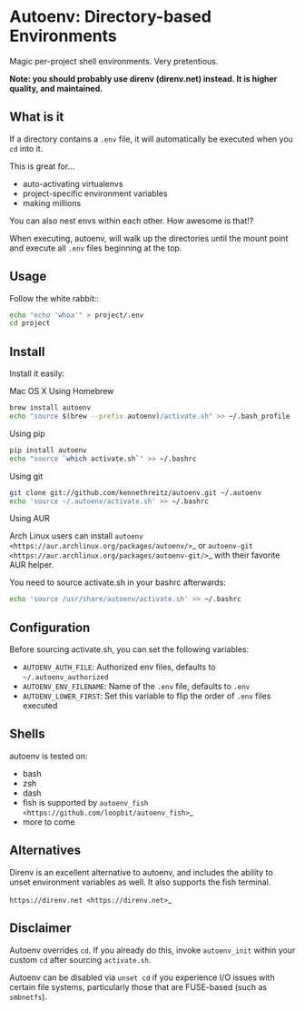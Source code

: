 # Autoenv: Directory-based Environments

Magic per-project shell environments. Very pretentious.

**Note: you should probably use direnv (direnv.net) instead. It is higher quality, and maintained.**

## What is it

If a directory contains a ``.env`` file, it will automatically be executed
when you ``cd`` into it.

This is great for...

- auto-activating virtualenvs
- project-specific environment variables
- making millions

You can also nest envs within each other. How awesome is that!?

When executing, autoenv, will walk up the directories until the mount point and execute all ``.env`` files beginning at the top.

## Usage

Follow the white rabbit::

```bash
echo "echo 'whoa'" > project/.env
cd project
```

## Install

Install it easily:

Mac OS X Using Homebrew

```bash
brew install autoenv
echo "source $(brew --prefix autoenv)/activate.sh" >> ~/.bash_profile
```

Using pip

```bash
pip install autoenv
echo "source `which activate.sh`" >> ~/.bashrc
```

Using git

```bash
git clone git://github.com/kennethreitz/autoenv.git ~/.autoenv
echo 'source ~/.autoenv/activate.sh' >> ~/.bashrc
```

Using AUR

Arch Linux users can install `autoenv <https://aur.archlinux.org/packages/autoenv/>`_ or `autoenv-git <https://aur.archlinux.org/packages/autoenv-git/>`_ with their favorite AUR helper.

You need to source activate.sh in your bashrc afterwards:

```bash
echo 'source /usr/share/autoenv/activate.sh' >> ~/.bashrc
```

## Configuration

Before sourcing activate.sh, you can set the following variables:

- ``AUTOENV_AUTH_FILE``: Authorized env files, defaults to ``~/.autoenv_authorized``
- ``AUTOENV_ENV_FILENAME``: Name of the ``.env`` file, defaults to ``.env``
- ``AUTOENV_LOWER_FIRST``: Set this variable to flip the order of ``.env`` files executed

## Shells

autoenv is tested on:

- bash
- zsh
- dash
- fish is supported by `autoenv_fish <https://github.com/loopbit/autoenv_fish>`_
- more to come

## Alternatives

Direnv is an excellent alternative to autoenv, and includes the ability to unset environment variables as well.
It also supports the fish terminal.

`https://direnv.net <https://direnv.net>`_

## Disclaimer

Autoenv overrides ``cd``. If you already do this, invoke ``autoenv_init`` within your custom ``cd`` after sourcing ``activate.sh``.

Autoenv can be disabled via ``unset cd`` if you experience I/O issues with
certain file systems, particularly those that are FUSE-based (such as ``smbnetfs``).
